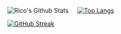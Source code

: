![Rico's Github Stats](https://github-readme-stats.vercel.app/api?username=bekirglr&bg_color=30,b4bebf,8a8e8e&title_color=272727&text_color=ffffff&show_icons=true&icon_color=272727&border_color=b4bebf)<html>&nbsp;</html><html>&nbsp;</html><html>&nbsp;</html><html>&nbsp;</html><html>&nbsp;</html>[![Top Langs](https://github-readme-stats.vercel.app/api/top-langs/?username=bekirglr&langs_count=8&bg_color=30,b4bebf,8a8e8e&title_color=272727&text_color=ffffff&show_icons=true&icon_color=272727&border_color=b4bebf)](https://github.com/anuraghazra/github-readme-stats)


[![GitHub Streak](https://streak-stats.demolab.com/?user=bekirglr&background=b4bebf&border=b4bebf&fire=d63d0c&ring=f55725&mode=weekly&currStreakLabel=272727)](https://git.io/streak-stats)






<html>&nbsp;</html>
